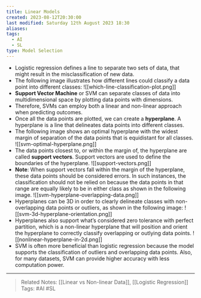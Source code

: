 ```yaml
---
title: Linear Models
created: 2023-08-12T20:30:00
last modified: Saturday 12th August 2023 18:30
aliases: 
tags:
  - AI
  - SL
type: Model Selection
---
```

- Logistic regression defines a line to separate two sets of data, that might result in the misclassification of new data.
- The following image illustrates how different lines could classify a data point into different classes:
![[which-line-classification-plot.png]]
- **Support Vector Machine** or SVM can separate classes of data into multidimensional space by plotting data points with dimensions.
- Therefore, SVMs can employ both a linear and non-linear approach when predicting outcomes.
- Once all the data points are plotted, we can create a **hyperplane**. A hyperplane is a line that delineates data points into different classes.
- The following image shows an optimal hyperplane with the widest margin of separation of the data points that is equidistant for all classes.
![[svm-optimal-hyperplane.png]]
- The data points closest to, or within the margin of, the hyperplane are called **support vectors**. Support vectors are used to define the boundaries of the hyperplane.
![[support-vectors.png]]
- **Note**: When support vectors fall within the margin of the hyperplane, these data points should be considered errors. In such instances, the classification should not be relied on because the data points in that range are equally likely to be in either class as shown in the following image.
![[svm-hyperplane-overlapping-data.png]]
- Hyperplanes can be 3D in order to clearly delineate classes with non-overlapping data points or outliers, as shown in the following image:
![[svm-3d-hyperplane-orientation.png]]
- Hyperplanes also support what’s considered zero tolerance with perfect partition, which is a non-linear hyperplane that will position and orient the hyperplane to correctly classify overlapping or outlying data points.
![[nonlinear-hyperplane-in-2d.png]]
- SVM is often more beneficial than logistic regression because the model supports the classification of outliers and overlapping data points. Also, for many datasets, SVM can provide higher accuracy with less computation power.
---
>Related Notes: [[Linear vs Non-linear Data]], [[Logistic Regression]]
>Tags: #AI #SL 
